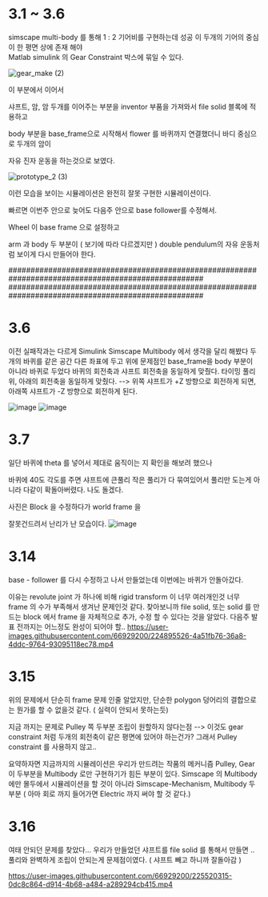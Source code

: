 # 3.1 ~ 3.6 



simscape multi-body 를 통해  1 : 2 기어비를 구현하는데 성공
이 두개의 기어의 중심이 한 평면 상에 존재 해야  
Matlab simulink 의 Gear Constraint 박스에 묶일 수 있다.

![gear_make (2)](https://user-images.githubusercontent.com/66929200/223035130-0924b8fb-b003-4957-9d5c-606f16d8ffff.gif)


이 부분에서 이어서 

샤프트, 암, 암 두개를 이어주는 부분을 inventor 부품을 가져와서 file solid 블록에 적용하고

body 부분을 base_frame으로 시작해서 flower 를 바퀴까지 연결했더니 바디 중심으로 두개의 암이

자유 진자 운동을 하는것으로 보였다. 

![prototype_2 (3)](https://user-images.githubusercontent.com/66929200/223037730-e9d1c27e-c612-4c62-8bc7-99ccb83251e8.gif)

이런 모습을 보이는 시뮬레이션은 완전히 잘못 구현한 시뮬레이션이다.


빠르면 이번주 안으로 늦어도 다음주 안으로 base follower를 수정해서.

Wheel 이 base frame 으로 설정하고

arm 과 body 두 부분이 ( 보기에 따라 다르겠지만 )  double pendulum의 자유 운동처럼 보이게 다시 만들어야 한다.

####################################################################################################
####################################################################################################

# 3.6 


이전 실패작과는 다르게
Simulink Simscape Multibody 에서 생각을 달리 해봤다
두개의 바퀴를 같은 공간 다른 좌표에 두고 
위에 문제점인 base_frame을 body 부분이 아니라 바퀴로 두었다 
바퀴의 회전축과 샤프트 회전축을 동일하게 맞췄다.
타이밍 풀리 위, 아래의 회전축을 동일하게 맞췄다. --> 위쪽 샤프트가 +Z 방향으로 회전하게 되면, 아래쪽 샤프트가 -Z 방향으로 회전하게 된다.

![image](https://user-images.githubusercontent.com/66929200/223115952-01cdce5c-f00e-469e-b5bb-fa2c4853c7ff.png)
![image](https://user-images.githubusercontent.com/66929200/223116980-0a4d8bad-310f-4629-a01d-993db49a58b9.png)


# 3.7


일단 바퀴에 theta 를 넣어서 제대로 움직이는 지 확인을 해보려 했으나

바퀴에 40도 각도를 주면 
샤프트에 큰풀리 작은 풀리가 다 묶여있어서 풀리만 도는게 아니라 다같이 확돌아버렸다. 
나도 돌겠다.

사진은 Block 을 수정하다가 world frame 을



 잘못건드려서 난리가 난 모습이다.
![image](https://user-images.githubusercontent.com/66929200/223439875-01b6a4d6-5f99-4690-840b-b857e9c22d0a.png)



# 3.14 

base - follower 를 다시 수정하고 나서 만들었는데 이번에는 바퀴가 안돌아갔다.

 이유는 revolute joint 가 하나에 비해 rigid transform 이 너무 여러개인것
 너무 frame 의 수가 부족해서 생겨난 문제인것 같다.
 찾아보니까 file solid, 또는 solid 를 만드는 block 에서 frame 을 자체적으로 추가, 수정 할 수 있다는 것을 알았다.
 다음주 발표 전까지는 어느정도 완성이 되어야 할..
https://user-images.githubusercontent.com/66929200/224895526-4a51fb76-36a8-4ddc-9764-93095118ec78.mp4



# 3.15 
위의 문제에서 단순히 frame 문제 인줄 알았지만, 단순한 polygon 덩어리의 결합으로는 뭔가를 할 수 없을것 같다.
( 실력이 안되서 못하는듯)

지금 까지는 문제로
Pulley 쪽 두부분 조립이 원할하지 않다는점 --> 이것도 gear constraint 처럼 두개의 회전축이 같은 평면에 있어야 하는건가? 
그래서 Pulley constraint 를 사용하지 않고..

요약하자면 지금까지의 시뮬레이션은 우리가 만드려는 작품의 메커니즘 Pulley, Gear 이 두부분을 Multibody 로만 구현하기가 힘든 부분이 있다.
Simscape 의 Multibody에만 몰두에서 시뮬레이션을 할 것이 아니라
Simscape-Mechanism, Multibody 두부분 ( 아마 회로 까지 들어가면 Electric 까지 써야 할 것 같다.)


# 3.16 
여태 안되던 문제를 찾았다...
우리가 만들었던 샤프트를 file solid 를 통해서 만들면 .. 풀리와 완벽하게 조립이 안되는게 문제점이였다.
( 샤프트 빼고 하니까 잘돌아감 )


https://user-images.githubusercontent.com/66929200/225520315-0dc8c864-d914-4b68-a484-a289294cb415.mp4


